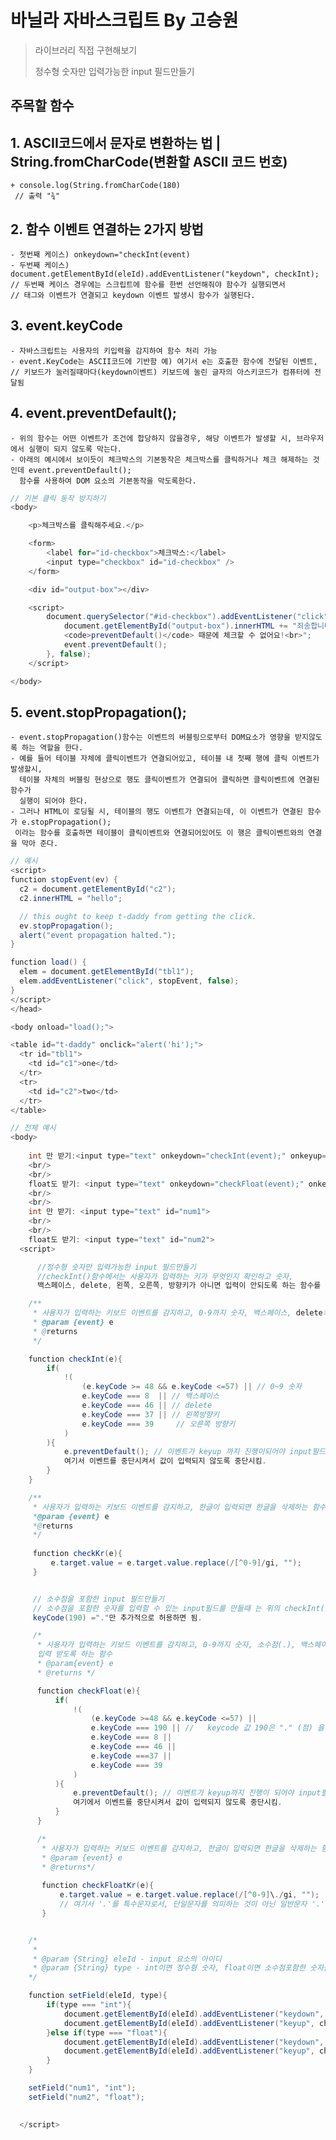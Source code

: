 
# 바닐라 자바스크립트 By 고승원

> 라이브러리 직접 구현해보기 
> 
> 정수형 숫자만 입력가능한 input 필드만들기


  ## 주목할 함수

##  1. ASCII코드에서 문자로 변환하는 법 | String.fromCharCode(변환할 ASCII 코드 번호)
    + console.log(String.fromCharCode(180)
     // 출력 "¾"
    
    
##  2. 함수 이벤트 연결하는 2가지 방법
    - 첫번째 케이스) onkeydown="checkInt(event) 
    - 두번째 케이스) document.getElementById(eleId).addEventListener("keydown", checkInt); 
    // 두번째 케이스 경우에는 스크립트에 함수를 한번 선언해줘야 함수가 실행되면서 
    // 태그와 이벤트가 연결되고 keydown 이벤트 발생시 함수가 실행된다.
    
    
##  3. event.keyCode
    - 자바스크립트는 사용자의 키입력을 감지하여 함수 처리 가능
    - event.KeyCode는 ASCII코드에 기반함 예) 여기서 e는 호출한 함수에 전달된 이벤트, 
    // 키보드가 눌러질때마다(keydown이벤트) 키보드에 눌린 글자의 아스키코드가 컴퓨터에 전달됨
 
##  4. event.preventDefault();
    - 위의 함수는 어떤 이벤트가 조건에 합당하지 않을경우, 해당 이벤트가 발생할 시, 브라우저에서 실행이 되지 않도록 막는다.
    - 아래의 예시에서 보이듯이 체크박스의 기본동작은 체크박스를 클릭하거나 체크 해제하는 것인데 event.preventDefault();
      함수를 사용하여 DOM 요소의 기본동작을 막도록한다.
~~~Java Script
// 기본 클릭 동작 방지하기
<body>

    <p>체크박스를 클릭해주세요.</p>

    <form>
        <label for="id-checkbox">체크박스:</label>
        <input type="checkbox" id="id-checkbox" />
    </form>

    <div id="output-box"></div>

    <script>
        document.querySelector("#id-checkbox").addEventListener("click", function (event) {
            document.getElementById("output-box").innerHTML += "죄송합니다! 
            <code>preventDefault()</code> 때문에 체크할 수 없어요!<br>";
            event.preventDefault();
        }, false);
    </script>

</body>
~~~
    
    
##  5. event.stopPropagation();
    - event.stopPropagation()함수는 이벤트의 버블링으로부터 DOM요소가 영향을 받지않도록 하는 역할을 한다.
    - 예를 들어 테이블 자체에 클릭이벤트가 연결되어있고, 테이블 내 첫째 행에 클릭 이벤트가 발생할시, 
      테이블 자체의 버블링 현상으로 행도 클릭이벤트가 연결되어 클릭하면 클릭이벤트에 연결된 함수가 
      실행이 되어야 한다.
    - 그러나 HTML이 로딩될 시, 테이블의 행도 이벤트가 연결되는데, 이 이벤트가 연결된 함수가 e.stopPropagation();
     이라는 함수를 호출하면 테이블이 클릭이벤트와 연결되어있어도 이 행은 클릭이벤트와의 연결을 막아 준다. 
~~~Java Script
// 예시
<script>
function stopEvent(ev) {
  c2 = document.getElementById("c2");
  c2.innerHTML = "hello";

  // this ought to keep t-daddy from getting the click.
  ev.stopPropagation();
  alert("event propagation halted.");
}

function load() {
  elem = document.getElementById("tbl1");
  elem.addEventListener("click", stopEvent, false);
}
</script>
</head>

<body onload="load();">

<table id="t-daddy" onclick="alert('hi');">
  <tr id="tbl1">
    <td id="c1">one</td>
  </tr>
  <tr>
    <td id="c2">two</td>
  </tr>
</table>
~~~



~~~Java Script
// 전체 예시
<body>
  
    int 만 받기:<input type="text" onkeydown="checkInt(event);" onkeyup="checkKr(event);" />
    <br/>
    <br/>
    float도 받기: <input type="text" onkeydown="checkFloat(event);" onkeyup="checkFloatKr(event)"; />
    <br/>
    <br/>
    int 만 받기: <input type="text" id="num1">
    <br/>
    <br/>
    float도 받기: <input type="text" id="num2">
  <script>

      //정수형 숫자만 입력가능한 input 필드만들기
      //checkInt()함수에서는 사용자가 입력하는 키가 무엇인지 확인하고 숫자, 
      백스페이스, delete, 왼쪽, 오른쪽, 방향키가 아니면 입력이 안되도록 하는 함수를 구현한다.

    /**
     * 사용자가 입력하는 키보드 이벤트를 감지하고, 0-9까지 숫자, 백스페이스, delete키, 좌우 방향키만 입력받도록 하는 함수
     * @param {event} e
     * @returns
     */

    function checkInt(e){
        if(
            !(
                (e.keyCode >= 48 && e.keyCode <=57) || // 0~9 숫자
                e.keyCode === 8  || // 백스페이스
                e.keyCode === 46 || // delete
                e.keyCode === 37 || // 왼쪽방향키
                e.keyCode === 39     // 오른쪽 방향키         
            )
        ){
            e.preventDefault(); // 이벤트가 keyup 까지 진행이되어야 input필드에 값이 입력이 되는데, 
            여기서 이벤트를 중단시켜서 값이 입력되지 않도록 중단시킴.
        }
    }

    /**
     * 사용자가 입력하는 키보드 이벤트를 감지하고, 한글이 입력되면 한글을 삭제하는 함수
     *@param {event} e
     *@returns
     */
    
     function checkKr(e){
         e.target.value = e.target.value.replace(/[^0-9]/gi, "");
     }


     // 소수점을 포함한 input 필드만들기
     // 소수점을 포함한 숫자를 입력할 수 있는 input필드를 만들때 는 위의 checkInt()함수에 소수점에 해당하는 
     keyCode(190) ="."만 추가적으로 허용하면 됨.

     /*
      * 사용자가 입력하는 키보드 이벤트를 감지하고, 0-9까지 숫자, 소수점(.), 백스페이스, delete키,좌우방향키만 
      입력 받도록 하는 함수
      * @param{event} e
      * @returns */

      function checkFloat(e){
          if(
              !(
                  (e.keyCode >=48 && e.keyCode <=57) ||
                  e.keyCode === 190 || //   keycode 값 190은 "." (점) 을 의미
                  e.keyCode === 8 ||
                  e.keyCode === 46 ||
                  e.keyCode ===37 ||
                  e.keyCode === 39
              )
          ){
              e.preventDefault(); // 이벤트가 keyup까지 진행이 되어야 input필드에 값이 입력이되는데, 
              여기에서 이벤트를 중단시켜서 값이 입력되지 않도록 중단시킴.
          }
      }

      /*
       * 사용자가 입력하는 키보드 이벤트를 감지하고, 한글이 입력되면 한글을 삭제하는 함수
       * @param {event} e
       * @returns*/
      
       function checkFloatKr(e){
           e.target.value = e.target.value.replace(/[^0-9]\./gi, "");  
           // 여기서 '.'를 특수문자로서, 단일문자를 의미하는 것이 아닌 일반문자 '.'(점)으로 의미하기위해 앞에 백슬래시(/)를 붙여줌 
       }


    /*
     * 
     * @param {String} eleId - input 요소의 아이디
     * @param {String} type - int이면 정수형 숫자, float이면 소수점포함한 숫자를 입력할 수 있는 필드
    */

    function setField(eleId, type){
        if(type === "int"){
            document.getElementById(eleId).addEventListener("keydown", checkInt);
            document.getElementById(eleId).addEventListener("keyup", checkKr);
        }else if(type === "float"){
            document.getElementById(eleId).addEventListener("keydown", checkFloat);
            document.getElementById(eleId).addEventListener("keyup", checkFloatKr);
        }
    }

    setField("num1", "int");
    setField("num2", "float");

     
  </script>
